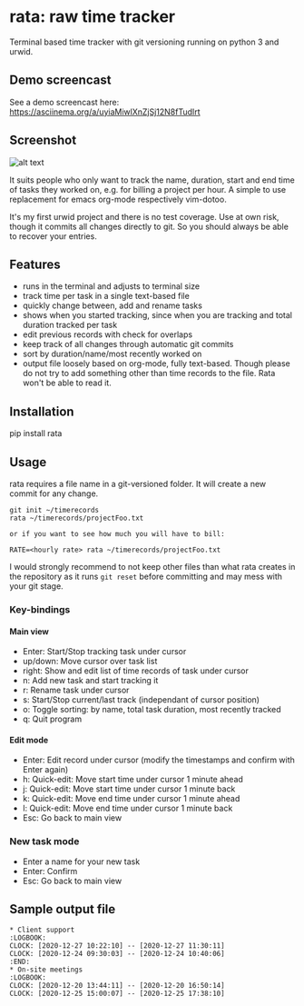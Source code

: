 # rata: raw time tracker

Terminal based time tracker with git versioning running on python 3 and urwid.

## Demo screencast

See a demo screencast here: https://asciinema.org/a/uyiaMiwlXnZjSj12N8fTudIrt

## Screenshot

![alt text](https://user-images.githubusercontent.com/16137830/103478188-1c158300-4dc5-11eb-9c61-d2ad23981745.png)

It suits people who only want to track the name, duration, start and end time of tasks they worked on, e.g. for billing
a project per hour. A simple to use replacement for emacs org-mode respectively vim-dotoo.

It's my first urwid project and there is no test coverage. Use at own risk, though it commits all changes directly to
git. So you should always be able to recover your entries.

## Features

- runs in the terminal and adjusts to terminal size
- track time per task in a single text-based file
- quickly change between, add and rename tasks
- shows when you started tracking, since when you are tracking and total duration tracked per task
- edit previous records with check for overlaps
- keep track of all changes through automatic git commits
- sort by duration/name/most recently worked on
- output file loosely based on org-mode, fully text-based. Though please do not try to add something other than time
  records to the file. Rata won't be able to read it.

## Installation

pip install rata

## Usage

rata requires a file name in a git-versioned folder. It will create a new commit for any change.

````
git init ~/timerecords
rata ~/timerecords/projectFoo.txt

or if you want to see how much you will have to bill:

RATE=<hourly rate> rata ~/timerecords/projectFoo.txt

````
I would strongly recommend to not keep other files than what rata creates in the repository as it runs `git reset` before committing and may mess with your git stage.

### Key-bindings

#### Main view

- Enter: Start/Stop tracking task under cursor
- up/down: Move cursor over task list
- right: Show and edit list of time records of task under cursor
- n: Add new task and start tracking it
- r: Rename task under cursor
- s: Start/Stop current/last track (independant of cursor position)
- o: Toggle sorting: by name, total task duration, most recently tracked
- q: Quit program

#### Edit mode

- Enter: Edit record under cursor (modify the timestamps and confirm with Enter again)
- h: Quick-edit: Move start time under cursor 1 minute ahead
- j: Quick-edit: Move start time under cursor 1 minute back
- k: Quick-edit: Move end time under cursor 1 minute ahead
- l: Quick-edit: Move end time under cursor 1 minute back
- Esc: Go back to main view

### New task mode

- Enter a name for your new task
- Enter: Confirm
- Esc: Go back to main view

## Sample output file

````
* Client support
:LOGBOOK:
CLOCK: [2020-12-27 10:22:10] -- [2020-12-27 11:30:11]
CLOCK: [2020-12-24 09:30:03] -- [2020-12-24 10:40:06]
:END:
* On-site meetings
:LOGBOOK:
CLOCK: [2020-12-20 13:44:11] -- [2020-12-20 16:50:14]
CLOCK: [2020-12-25 15:00:07] -- [2020-12-25 17:38:10]

````
